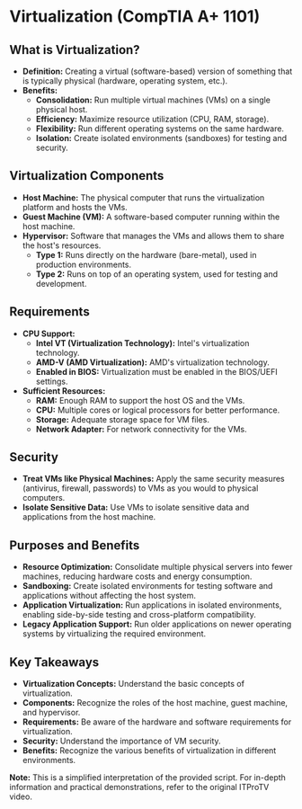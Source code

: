 # Virtualization (CompTIA A+ 1101)

## What is Virtualization?
* **Definition:**  Creating a virtual (software-based) version of something that is typically physical (hardware, operating system, etc.).
* **Benefits:**
    * **Consolidation:** Run multiple virtual machines (VMs) on a single physical host.
    * **Efficiency:**  Maximize resource utilization (CPU, RAM, storage).
    * **Flexibility:**  Run different operating systems on the same hardware.
    * **Isolation:**  Create isolated environments (sandboxes) for testing and security.

## Virtualization Components
* **Host Machine:**  The physical computer that runs the virtualization platform and hosts the VMs.
* **Guest Machine (VM):**  A software-based computer running within the host machine.
* **Hypervisor:**  Software that manages the VMs and allows them to share the host's resources.
    * **Type 1:**  Runs directly on the hardware (bare-metal), used in production environments.
    * **Type 2:**  Runs on top of an operating system, used for testing and development.

## Requirements
* **CPU Support:**
    * **Intel VT (Virtualization Technology):**  Intel's virtualization technology.
    * **AMD-V (AMD Virtualization):** AMD's virtualization technology.
    * **Enabled in BIOS:**  Virtualization must be enabled in the BIOS/UEFI settings.
* **Sufficient Resources:**
    * **RAM:**  Enough RAM to support the host OS and the VMs.
    * **CPU:**  Multiple cores or logical processors for better performance.
    * **Storage:**  Adequate storage space for VM files.
    * **Network Adapter:**  For network connectivity for the VMs.

## Security
* **Treat VMs like Physical Machines:**  Apply the same security measures (antivirus, firewall, passwords) to VMs as you would to physical computers.
* **Isolate Sensitive Data:**  Use VMs to isolate sensitive data and applications from the host machine.

## Purposes and Benefits
* **Resource Optimization:**  Consolidate multiple physical servers into fewer machines, reducing hardware costs and energy consumption.
* **Sandboxing:**  Create isolated environments for testing software and applications without affecting the host system.
* **Application Virtualization:**  Run applications in isolated environments, enabling side-by-side testing and cross-platform compatibility.
* **Legacy Application Support:**  Run older applications on newer operating systems by virtualizing the required environment.

## Key Takeaways
* **Virtualization Concepts:**  Understand the basic concepts of virtualization.
* **Components:**  Recognize the roles of the host machine, guest machine, and hypervisor.
* **Requirements:**  Be aware of the hardware and software requirements for virtualization.
* **Security:**  Understand the importance of VM security.
* **Benefits:**  Recognize the various benefits of virtualization in different environments.

**Note:** This is a simplified interpretation of the provided script. For in-depth information and practical demonstrations, refer to the original ITProTV video.